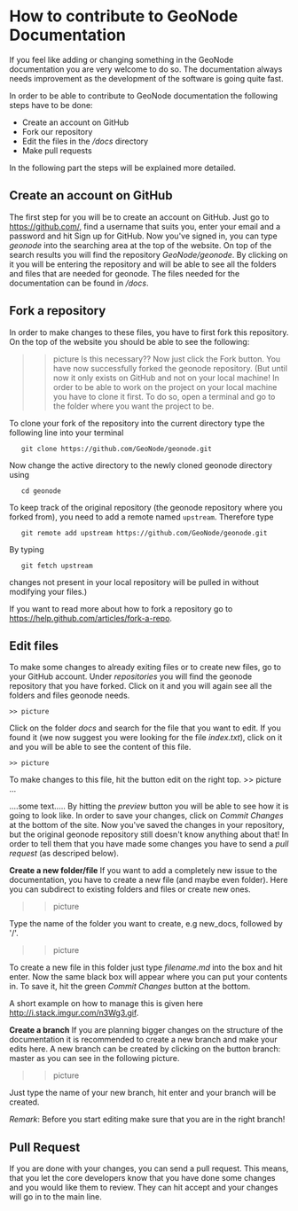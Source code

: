 
How to contribute to GeoNode Documentation
==========================================


If you feel like adding or changing something in the GeoNode documentation you are very welcome to do so. The documentation always needs improvement as the development of the software is going quite fast.

In order to be able to contribute to GeoNode documentation the following steps have to be done:

* Create an account on GitHub
* Fork our repository
* Edit the files in the */docs* directory
* Make pull requests


In the following part the steps will be explained more detailed.

Create an account on GitHub
---------------------------

The first step for you will be to create an account on GitHub. Just go to https://github.com/, find a username that suits you, enter your email and a password and hit Sign up for GitHub. 
Now you've signed in, you can type *geonode* into the searching area at the top of the website. On top of the search results you will find the repository *GeoNode/geonode*. By clicking on it you will be entering the repository and will be able to see all the folders and files that are needed for geonode. 
The files needed for the documentation can be found in */docs*. 

Fork a repository
------------------

In order to make changes to these files, you have to first fork this repository. On the top of the website you should be able to see the following:
  >> picture
Is this necessary??
Now just click the Fork button. You have now successfully forked the geonode repository. (But until now it only exists on GitHub and not on your local machine! In order to be able to work on the project on your local machine you have to clone it first. To do so, open a terminal and go to the folder where you want the project to be. 

To clone your fork of the repository into the current directory type the following line into your terminal

       git clone https://github.com/GeoNode/geonode.git

Now change the active directory to the newly cloned geonode directory using

       cd geonode
       
To keep track of the original repository (the geonode repository where you forked from), you need to add a remote named ``upstream``. Therefore type

       git remote add upstream https://github.com/GeoNode/geonode.git
       
By typing

       git fetch upstream
       
changes not present in your local repository will be pulled in without modifying your files.)	

If you want to read more about how to fork a repository go to https://help.github.com/articles/fork-a-repo.


Edit files
----------

To make some changes to already exiting files or to create new files, go to your GitHub account. Under *repositories* you will find the geonode repository that you have forked. Click on it and you will again see all the folders and files geonode needs. 

	>> picture

Click on the folder *docs* and search for the file that you want to edit. If you found it (we now suggest you were looking for the file *index.txt*), click on it and you will be able to see the content of this file.

	>> picture

To make changes to this file, hit the button edit on the right top.
	>> picture …

....some text..... By hitting the *preview* button you will be able to see how it is going to look like. In order to save your changes, click on *Commit Changes* at the bottom of the site. Now you've saved the changes in your repository, but the original geonode repository still doesn't know anything about that!
In order to tell them that you have made some changes you have to send a *pull request* (as descriped below).


**Create a new folder/file**
If you want to add a completely new issue to the documentation, you have to create a new file (and maybe even folder).
Here you can subdirect to existing folders and files or create new ones.

  >> picture

Type the name of the folder you want to create, e.g new_docs, followed by '/'. 

  >> picture

To create a new file in this folder just type *filename.md* into the box and hit enter. Now the same black box will appear where you can put your contents in. To save it, hit the green *Commit Changes* button at the bottom.

A short example on how to manage this is given here http://i.stack.imgur.com/n3Wg3.gif.

**Create a branch**
If you are planning bigger changes on the structure of the documentation it is recommended to create a new branch and make your edits here. 
A new branch can be created by clicking on the button branch: master as you can see in the following picture. 

>> picture

Just type the name of your new branch, hit enter and your branch will be created.

*Remark*: Before you start editing make sure that you are in the right branch!



Pull Request
------------

If you are done with your changes, you can send a pull request. This means, that you let the core developers know that you have done some changes and you would like them to review. They can hit accept and your changes will go in to the main line.
